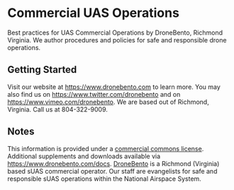 # Commercial UAS Operations
Best practices for UAS Commercial Operations by DroneBento, Richmond Virginia.  We author procedures and policies for safe and responsible drone operations.

## Getting Started

Visit our website at https://www.dronebento.com to learn more. You may also find us on https://www.twitter.com/dronebento and on https://www.vimeo.com/dronebento.  We are based out of Richmond, Virginia.  Call us at 804-322-9009.

## Notes
This information is provided under a [commercial commons license](https://github.com/dronebento/commercial-operations-manual/blob/master/license.md).  Additional supplements and downloads available via https://www.dronebento.com/docs.  [DroneBento](https://www.dronebento.com/about) is a Richmond (Virginia) based sUAS commercial operator. Our staff are evangelists for safe and responsible sUAS operations within the National Airspace System.
